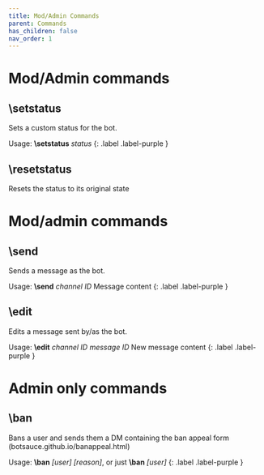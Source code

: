 ```yaml
---
title: Mod/Admin Commands
parent: Commands
has_children: false
nav_order: 1
---
```


# Mod/Admin commands

## **\setstatus**
Sets a custom status for the bot.

Usage: **\setstatus** *status*
{: .label .label-purple }

## **\resetstatus**
Resets the status to its original state

# Mod/admin commands

## **\send**
Sends a message as the bot.

Usage: **\\send** *channel ID* Message content
{: .label .label-purple }

## **\edit**
Edits a message sent by/as the bot.

Usage: **\\edit** *channel ID* *message ID* New message content
{: .label .label-purple }

# Admin only commands

## **\ban**
Bans a user and sends them a DM containing the ban appeal form (botsauce.github.io/banappeal.html)

Usage: **\ban** *[user]* *[reason]*, or just **\ban** *[user]*
{: .label .label-purple }
